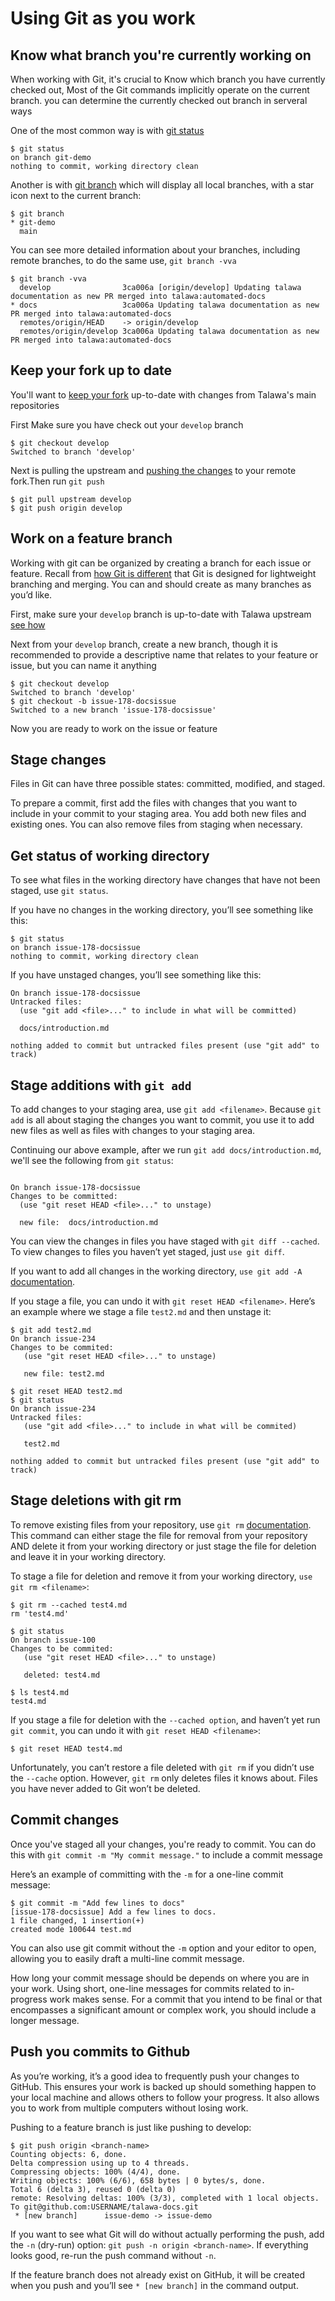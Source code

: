 # Using Git as you work

## Know what branch you're currently working on 

When working with Git, it's crucial to Know which branch you have currently checked out, Most of the Git commands implicitly operate on the current branch. you can determine the currently checked out branch in serveral ways

One of the most common way is with [git status](https://git-scm.com/docs/git-status)

```
$ git status
on branch git-demo
nothing to commit, working directory clean
```

Another is with [git branch](https://git-scm.com/docs/git-branch) which will display all local branches, with a star icon next to the current branch:

```
$ git branch
* git-demo
  main
```

You can see more detailed information about your branches, including remote branches, to do the same use, ```git branch -vva```

```
$ git branch -vva
  develop                3ca006a [origin/develop] Updating talawa documentation as new PR merged into talawa:automated-docs
* docs                   3ca006a Updating talawa documentation as new PR merged into talawa:automated-docs
  remotes/origin/HEAD    -> origin/develop
  remotes/origin/develop 3ca006a Updating talawa documentation as new PR merged into talawa:automated-docs
```

## Keep your fork up to date

You'll want to [keep your fork](https://docs.github.com/en/pull-requests/collaborating-with-pull-requests/working-with-forks/syncing-a-fork) up-to-date with changes from Talawa's main repositories

First Make sure you have check out your `develop` branch

```
$ git checkout develop
Switched to branch 'develop'
```

Next is pulling the upstream and [pushing the changes](https://docs.github.com/en/get-started/using-git/pushing-commits-to-a-remote-repository) to your remote fork.Then run `git push`

```
$ git pull upstream develop
$ git push origin develop
```

## Work on a feature branch

Working with git can be organized by creating a branch for each issue or feature. Recall from [how Git is different](https://zulip.readthedocs.io/en/latest/git/the-git-difference.html) that Git is designed for lightweight branching and merging. You can and should create as many branches as you’d like.

First, make sure your `develop` branch is up-to-date with Talawa upstream [see how](#keep-your-fork-up-to-date)

Next from your `develop` branch, create a new branch, though it is recommended to provide a descriptive name that relates to your feature or issue, but you can name it anything

```
$ git checkout develop
Switched to branch 'develop'
$ git checkout -b issue-178-docsissue
Switched to a new branch 'issue-178-docsissue'
```

Now you are ready to work on the issue or feature 

## Stage changes

Files in Git can have three possible states: committed, modified, and staged.

To prepare a commit, first add the files with changes that you want to include in your commit to your staging area. You add both new files and existing ones. You can also remove files from staging when necessary.

## Get status of working directory

To see what files in the working directory have changes that have not been staged, use ```git status```.

If you have no changes in the working directory, you’ll see something like this:

```
$ git status
on branch issue-178-docsissue
nothing to commit, working directory clean
```

If you have unstaged changes, you’ll see something like this:

```
On branch issue-178-docsissue
Untracked files:
  (use "git add <file>..." to include in what will be committed)
  
  docs/introduction.md

nothing added to commit but untracked files present (use "git add" to track)  
```

## Stage additions with ```git add```

To add changes to your staging area, use ```git add <filename>```. Because ```git add``` is all about staging the changes you want to commit, you use it to add new files as well as files with changes to your staging area.

Continuing our above example, after we run ```git add docs/introduction.md```, we'll see the following from ```git status```:

```

On branch issue-178-docsissue
Changes to be committed:
  (use "git reset HEAD <file>..." to unstage)

  new file:  docs/introduction.md

```

You can view the changes in files you have staged with ```git diff --cached```. To view changes to files you haven’t yet staged, just ```use git diff```.

If you want to add all changes in the working directory, ```use git add -A``` [documentation](https://git-scm.com/docs/git-add).

If you stage a file, you can undo it with ```git reset HEAD <filename>```. Here’s an example where we stage a file ```test2.md``` and then unstage it:

```
$ git add test2.md
On branch issue-234
Changes to be commited:
   (use "git reset HEAD <file>..." to unstage)

   new file: test2.md

$ git reset HEAD test2.md
$ git status
On branch issue-234
Untracked files:
   (use "git add <file>..." to include in what will be commited)

   test2.md

nothing added to commit but untracked files present (use "git add" to track)
```

## Stage deletions with git rm

To remove existing files from your repository, use ```git rm``` [documentation](https://git-scm.com/docs/git-rm). This command can either stage the file for removal from your repository AND delete it from your working directory or just stage the file for deletion and leave it in your working directory.

To stage a file for deletion and remove it from your working directory, ```use git rm <filename>```:

```
$ git rm --cached test4.md
rm 'test4.md'

$ git status
On branch issue-100
Changes to be commited:
   (use "git reset HEAD <file>..." to unstage)

   deleted: test4.md

$ ls test4.md
test4.md   

```

If you stage a file for deletion with the ```--cached option```, and haven’t yet run ```git commit```, you can undo it with ```git reset HEAD <filename>```:

```
$ git reset HEAD test4.md 
```

Unfortunately, you can’t restore a file deleted with ```git rm``` if you didn’t use the ```--cache``` option. However, ```git rm``` only deletes files it knows about. Files you have never added to Git won’t be deleted.

## Commit changes

Once you've staged all your changes, you're ready to commit. You can do this with ``` git commit -m "My commit message." ``` to include a commit message

Here’s an example of committing with the ```-m``` for a one-line commit message:

```
$ git commit -m "Add few lines to docs"
[issue-178-docsissue] Add a few lines to docs.
1 file changed, 1 insertion(+)
created mode 100644 test.md
```

You can also use git commit without the ```-m``` option and your editor to open, allowing you to easily draft a multi-line commit message.

How long your commit message should be depends on where you are in your work. Using short, one-line messages for commits related to in-progress work makes sense. For a commit that you intend to be final or that encompasses a significant amount or complex work, you should include a longer message.


## Push you commits to Github

As you’re working, it’s a good idea to frequently push your changes to GitHub. This ensures your work is backed up should something happen to your local machine and allows others to follow your progress. It also allows you to work from multiple computers without losing work.

Pushing to a feature branch is just like pushing to develop:

```
$ git push origin <branch-name>
Counting objects: 6, done.
Delta compression using up to 4 threads.
Compressing objects: 100% (4/4), done.
Writing objects: 100% (6/6), 658 bytes | 0 bytes/s, done.
Total 6 (delta 3), reused 0 (delta 0)
remote: Resolving deltas: 100% (3/3), completed with 1 local objects.
To git@github.com:USERNAME/talawa-docs.git
 * [new branch]      issue-demo -> issue-demo
```

If you want to see what Git will do without actually performing the push, add the ```-n``` (dry-run) option: ```git push -n origin <branch-name>```. If everything looks good, re-run the push command without ```-n```.

If the feature branch does not already exist on GitHub, it will be created when you push and you’ll see ```* [new branch]``` in the command output.